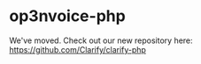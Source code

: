 op3nvoice-php
=============

We've moved. Check out our new repository here: https://github.com/Clarify/clarify-php

